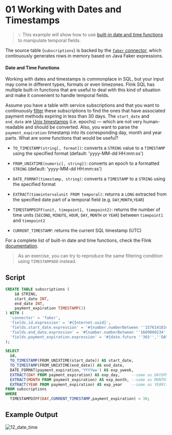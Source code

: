 # 01 Working with Dates and Timestamps

> :bulb: This example will show how to use [built-in date and time functions](https://ci.apache.org/projects/flink/flink-docs-stable/dev/table/functions/systemFunctions.html#temporal-functions) to manipulate temporal fields.

The source table (`subscriptions`) is backed by the [`faker` connector](https://github.com/knaufk/flink-faker), which continuously generates rows in memory based on Java Faker expressions.

#### Date and Time Functions

Working with dates and timestamps is commonplace in SQL, but your input may come in different types, formats or even timezones. Flink SQL has multiple built-in functions that are useful to deal with this kind of situation and make it convenient to handle temporal fields.

Assume you have a table with service subscriptions and that you want to continuously [filter](../../foundations/04/04_where.md) these subscriptions to find the ones that have associated payment methods expiring in less than 30 days. The `start_date` and `end_date` are [Unix timestamps](https://en.wikipedia.org/wiki/Unix_time) (i.e. epochs) — which are not very human-readable and should be converted. Also, you want to parse the `payment_expiration` timestamp into its corresponding day, month and year parts. What are some functions that would be useful?

* `TO_TIMESTAMP(string[, format])`: converts a `STRING` value to a `TIMESTAMP` using the specified format (default: 'yyyy-MM-dd HH:mm:ss')

* `FROM_UNIXTIME(numeric[, string])`: converts an epoch to a formatted `STRING` (default: 'yyyy-MM-dd HH:mm:ss')

* `DATE_FORMAT(timestamp, string)`: converts a `TIMESTAMP` to a `STRING` using the specified format

* `EXTRACT(timeintervalunit FROM temporal)`: returns a `LONG` extracted from the specified date part of a temporal field (e.g. `DAY`,`MONTH`,`YEAR`)

* `TIMESTAMPDIFF(unit, timepoint1, timepoint2)`: returns the number of time units (`SECOND`, `MINUTE`, `HOUR`, `DAY`, `MONTH` or `YEAR`) between `timepoint1` and `timepoint2`

* `CURRENT_TIMESTAMP`: returns the current SQL timestamp (UTC)

For a complete list of built-in date and time functions, check the Flink [documentation](https://ci.apache.org/projects/flink/flink-docs-release-1.12/dev/table/functions/systemFunctions.html#temporal-functions).

> As an exercise, you can try to reproduce the same filtering condition using `TIMESTAMPADD` instead.

## Script

```sql
CREATE TABLE subscriptions ( 
    id STRING,
    start_date INT,
    end_date INT,
    payment_expiration TIMESTAMP(3)
) WITH (
  'connector' = 'faker',
  'fields.id.expression' = '#{Internet.uuid}', 
  'fields.start_date.expression' = '#{number.numberBetween ''1576141834'',''1607764234''}',
  'fields.end_date.expression' = '#{number.numberBetween ''1609060234'',''1639300234''}',
  'fields.payment_expiration.expression' = '#{date.future ''365'',''DAYS''}'
);

SELECT 
  id,
  TO_TIMESTAMP(FROM_UNIXTIME(start_date)) AS start_date,
  TO_TIMESTAMP(FROM_UNIXTIME(end_date)) AS end_date,
  DATE_FORMAT(payment_expiration,'YYYYww') AS exp_yweek,
  EXTRACT(DAY FROM payment_expiration) AS exp_day,     --same as DAYOFMONTH(ts)
  EXTRACT(MONTH FROM payment_expiration) AS exp_month, --same as MONTH(ts)
  EXTRACT(YEAR FROM payment_expiration) AS exp_year    --same as YEAR(ts)
FROM subscriptions
WHERE 
  TIMESTAMPDIFF(DAY,CURRENT_TIMESTAMP,payment_expiration) < 30;
```

## Example Output

![12_date_time](https://user-images.githubusercontent.com/23521087/101981480-811a0500-3c6d-11eb-9b28-5603d76ba0e6.png)